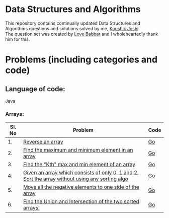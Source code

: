 # Data Structures and Algorithms
This repository contains continually updated Data Structures and Algorithms questions and solutions solved by me, [Koushik Joshi](https://www.linkedin.com/in/koushik-joshi-b60b401b/). <br />
The question set was created by [Love Babbar](https://www.youtube.com/channel/UCQHLxxBFrbfdrk1jF0moTpw) and I wholeheartedly thank him for this.

# Problems (including categories and code)
## Language of code:
Java
### Arrays:

| Sl. No | Problem | Code |
| --- | --- | --- |
| 1. | [Reverse an array](https://www.geeksforgeeks.org/write-a-program-to-reverse-an-array-or-string/) | [Go](https://gist.github.com/koushikjoshi/d00614e71702d0aee772f5ca6a54ea3d) |
| 2. | [Find the maximum and minimum element in an array](https://www.geeksforgeeks.org/maximum-and-minimum-in-an-array/) | [Go](https://gist.github.com/koushikjoshi/01ecdd3280a3c6cf5b8807effd8feba9) |
| 3. | [Find the "Kth" max and min element of an array](https://practice.geeksforgeeks.org/problems/kth-smallest-element5635/1) | [Go](https://gist.github.com/koushikjoshi/5dcaba6242e760b167bfe09dd42fdc39) |
| 4. | [Given an array which consists of only 0, 1 and 2. Sort the array without using any sorting algo](https://practice.geeksforgeeks.org/problems/sort-an-array-of-0s-1s-and-2s4231/1) | [Go](https://gist.github.com/koushikjoshi/7c8e07c90d4d1555872543951b6c10a4) |
| 5. | [Move all the negative elements to one side of the array](https://www.geeksforgeeks.org/move-negative-numbers-beginning-positive-end-constant-extra-space/) | [Go](https://gist.github.com/koushikjoshi/ea339fdb45ecf97c4b3bde5dc8af8054) |
| 6. | [Find the Union and Intersection of the two sorted arrays.](https://practice.geeksforgeeks.org/problems/union-of-two-arrays/0#) | [Go](https://gist.github.com/koushikjoshi/f7ddaa6b9ab43650a064722e89af85a2) |
